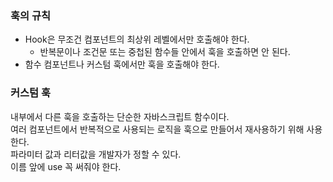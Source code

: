 ### 훅의 규칙
* Hook은 무조건 컴포넌트의 최상위 레벨에서만 호출해야 한다.   
  * 반복문이나 조건문 또는 중첩된 함수들 안에서 훅을 호출하면 안 된다.
* 함수 컴포넌트나 커스텀 훅에서만 훅을 호출해야 한다.
  
### 커스텀 훅
내부에서 다른 훅을 호출하는 단순한 자바스크립트 함수이다.   
여러 컴포넌트에서 반복적으로 사용되는 로직을 훅으로 만들어서 재사용하기 위해 사용한다.   
파라미터 값과 리터값을 개발자가 정할 수 있다.   
이름 앞에 use 꼭 써줘야 한다.
